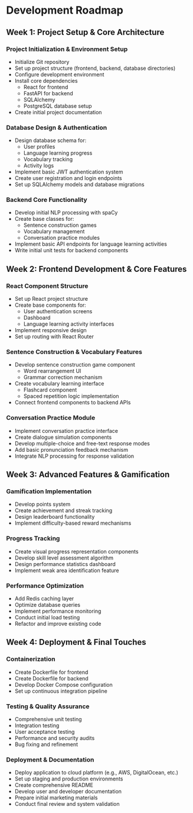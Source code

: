 # Development Roadmap

## Week 1: Project Setup & Core Architecture
### Project Initialization & Environment Setup
- Initialize Git repository
- Set up project structure (frontend, backend, database directories)
- Configure development environment
- Install core dependencies
  - React for frontend
  - FastAPI for backend
  - SQLAlchemy
  - PostgreSQL database setup
- Create initial project documentation

### Database Design & Authentication
- Design database schema for:
  - User profiles
  - Language learning progress
  - Vocabulary tracking
  - Activity logs
- Implement basic JWT authentication system
- Create user registration and login endpoints
- Set up SQLAlchemy models and database migrations

### Backend Core Functionality
- Develop initial NLP processing with spaCy
- Create base classes for:
  - Sentence construction games
  - Vocabulary management
  - Conversation practice modules
- Implement basic API endpoints for language learning activities
- Write initial unit tests for backend components

## Week 2: Frontend Development & Core Features
### React Component Structure
- Set up React project structure
- Create base components for:
  - User authentication screens
  - Dashboard
  - Language learning activity interfaces
- Implement responsive design
- Set up routing with React Router

### Sentence Construction & Vocabulary Features
- Develop sentence construction game component
  - Word rearrangement UI
  - Grammar correction mechanism
- Create vocabulary learning interface
  - Flashcard component
  - Spaced repetition logic implementation
- Connect frontend components to backend APIs

### Conversation Practice Module
- Implement conversation practice interface
- Create dialogue simulation components
- Develop multiple-choice and free-text response modes
- Add basic pronunciation feedback mechanism
- Integrate NLP processing for response validation

## Week 3: Advanced Features & Gamification
### Gamification Implementation
- Develop points system
- Create achievement and streak tracking
- Design leaderboard functionality
- Implement difficulty-based reward mechanisms

### Progress Tracking
- Create visual progress representation components
- Develop skill level assessment algorithm
- Design performance statistics dashboard
- Implement weak area identification feature

### Performance Optimization
- Add Redis caching layer
- Optimize database queries
- Implement performance monitoring
- Conduct initial load testing
- Refactor and improve existing code

## Week 4: Deployment & Final Touches
### Containerization
- Create Dockerfile for frontend
- Create Dockerfile for backend
- Develop Docker Compose configuration
- Set up continuous integration pipeline

### Testing & Quality Assurance
- Comprehensive unit testing
- Integration testing
- User acceptance testing
- Performance and security audits
- Bug fixing and refinement

### Deployment & Documentation
- Deploy application to cloud platform (e.g., AWS, DigitalOcean, etc.)
- Set up staging and production environments
- Create comprehensive README
- Develop user and developer documentation
- Prepare initial marketing materials
- Conduct final review and system validation